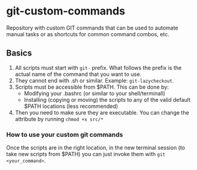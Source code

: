 # git-custom-commands
Repository with custom GIT commands that can be used to automate manual tasks or as shortcuts for common command combos, etc. 

## Basics
1. All scripts must start with `git-` prefix. What follows the prefix is the actual name of the command that you want to use.
2. They cannot end with .sh or similar. Example: `git-lazycheckout`.
3. Scripts must be accessible from $PATH. This can be done by:
    - Modifying your .bashrc (or similar  to your shell/terminall)
    - Installing (copying or moving) the scripts to any of the valid default $PATH locations (less recommended)
4. Then you need to make sure they are executable. You can change the attribute by running `chmod +x src/*`

### How to use your custom git commands
Once the scripts are in the right location, in the new terminal session (to take new scripts from $PATH) you can just invoke them with `git <your_command>`.
